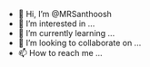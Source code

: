 - 👋 Hi, I’m @MRSanthoosh
- 👀 I’m interested in ...
- 🌱 I’m currently learning ...
- 💞️ I’m looking to collaborate on ...
- 📫 How to reach me ...

<!---
MRSanthoosh/MRSanthoosh is a ✨ special ✨ repository because its `README.md` (this file) appears on your GitHub profile.
You can click the Preview link to take a look at your changes.
--->

